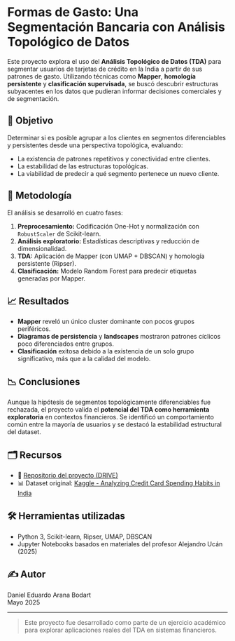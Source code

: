 # Formas de Gasto: Una Segmentación Bancaria con Análisis Topológico de Datos

Este proyecto explora el uso del **Análisis Topológico de Datos (TDA)** para segmentar usuarios de tarjetas de crédito en la India a partir de sus patrones de gasto. Utilizando técnicas como **Mapper**, **homología persistente** y **clasificación supervisada**, se buscó descubrir estructuras subyacentes en los datos que pudieran informar decisiones comerciales y de segmentación.

## 📌 Objetivo

Determinar si es posible agrupar a los clientes en segmentos diferenciables y persistentes desde una perspectiva topológica, evaluando:

- La existencia de patrones repetitivos y conectividad entre clientes.
- La estabilidad de las estructuras topológicas.
- La viabilidad de predecir a qué segmento pertenece un nuevo cliente.

## 🧪 Metodología

El análisis se desarrolló en cuatro fases:

1. **Preprocesamiento:** Codificación One-Hot y normalización con `RobustScaler` de Scikit-learn.
2. **Análisis exploratorio:** Estadísticas descriptivas y reducción de dimensionalidad.
3. **TDA:** Aplicación de Mapper (con UMAP + DBSCAN) y homología persistente (Ripser).
4. **Clasificación:** Modelo Random Forest para predecir etiquetas generadas por Mapper.

## 📈 Resultados

- **Mapper** reveló un único cluster dominante con pocos grupos periféricos.
- **Diagramas de persistencia** y **landscapes** mostraron patrones cíclicos poco diferenciados entre grupos.
- **Clasificación** exitosa debido a la existencia de un solo grupo significativo, más que a la calidad del modelo.

## 📉 Conclusiones

Aunque la hipótesis de segmentos topológicamente diferenciables fue rechazada, el proyecto valida el **potencial del TDA como herramienta exploratoria** en contextos financieros. Se identificó un comportamiento común entre la mayoría de usuarios y se destacó la estabilidad estructural del dataset.

## 🗂️ Recursos

- 📄 [Repositorio del proyecto (DRIVE)](https://drive.google.com/drive/folders/18y8eEKzNlYgTUEgfbORL4XxV4MVaJBHO)
- 📊 Dataset original: [Kaggle - Analyzing Credit Card Spending Habits in India](https://www.kaggle.com/datasets/thedevastator/analyzing-credit-card-spending-habits-in-india)

## 🛠️ Herramientas utilizadas

- Python 3, Scikit-learn, Ripser, UMAP, DBSCAN
- Jupyter Notebooks basados en materiales del profesor Alejandro Ucán (2025)

## ✍️ Autor

Daniel Eduardo Arana Bodart  
Mayo 2025

---

> Este proyecto fue desarrollado como parte de un ejercicio académico para explorar aplicaciones reales del TDA en sistemas financieros.
